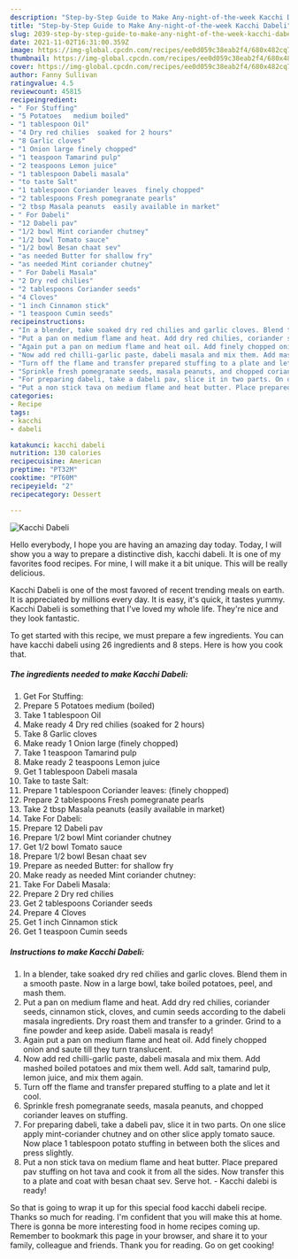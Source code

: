 ```yaml
---
description: "Step-by-Step Guide to Make Any-night-of-the-week Kacchi Dabeli"
title: "Step-by-Step Guide to Make Any-night-of-the-week Kacchi Dabeli"
slug: 2039-step-by-step-guide-to-make-any-night-of-the-week-kacchi-dabeli
date: 2021-11-02T16:31:00.359Z
image: https://img-global.cpcdn.com/recipes/ee0d059c38eab2f4/680x482cq70/kacchi-dabeli-recipe-main-photo.jpg
thumbnail: https://img-global.cpcdn.com/recipes/ee0d059c38eab2f4/680x482cq70/kacchi-dabeli-recipe-main-photo.jpg
cover: https://img-global.cpcdn.com/recipes/ee0d059c38eab2f4/680x482cq70/kacchi-dabeli-recipe-main-photo.jpg
author: Fanny Sullivan
ratingvalue: 4.5
reviewcount: 45815
recipeingredient:
- " For Stuffing"
- "5 Potatoes   medium boiled"
- "1 tablespoon Oil"
- "4 Dry red chilies  soaked for 2 hours"
- "8 Garlic cloves"
- "1 Onion large finely chopped"
- "1 teaspoon Tamarind pulp"
- "2 teaspoons Lemon juice"
- "1 tablespoon Dabeli masala"
- "to taste Salt"
- "1 tablespoon Coriander leaves  finely chopped"
- "2 tablespoons Fresh pomegranate pearls"
- "2 tbsp Masala peanuts  easily available in market"
- " For Dabeli"
- "12 Dabeli pav"
- "1/2 bowl Mint coriander chutney"
- "1/2 bowl Tomato sauce"
- "1/2 bowl Besan chaat sev"
- "as needed Butter for shallow fry"
- "as needed Mint coriander chutney"
- " For Dabeli Masala"
- "2 Dry red chilies"
- "2 tablespoons Coriander seeds"
- "4 Cloves"
- "1 inch Cinnamon stick"
- "1 teaspoon Cumin seeds"
recipeinstructions:
- "In a blender, take soaked dry red chilies and garlic cloves. Blend them in a smooth paste. Now in a large bowl, take boiled potatoes, peel, and mash them."
- "Put a pan on medium flame and heat. Add dry red chilies, coriander seeds, cinnamon stick, cloves, and cumin seeds according to the dabeli masala ingredients. Dry roast them and transfer to a grinder. Grind to a fine powder and keep aside. Dabeli masala is ready!"
- "Again put a pan on medium flame and heat oil. Add finely chopped onion and saute till they turn translucent."
- "Now add red chilli-garlic paste, dabeli masala and mix them. Add mashed boiled potatoes and mix them well. Add salt, tamarind pulp, lemon juice, and mix them again."
- "Turn off the flame and transfer prepared stuffing to a plate and let it cool."
- "Sprinkle fresh pomegranate seeds, masala peanuts, and chopped coriander leaves on stuffing."
- "For preparing dabeli, take a dabeli pav, slice it in two parts. On one slice apply mint-coriander chutney and on other slice apply tomato sauce. Now place 1 tablespoon potato stuffing in between both the slices and press slightly."
- "Put a non stick tava on medium flame and heat butter. Place prepared pav stuffing on hot tava and cook it from all the sides. Now transfer this to a plate and coat with besan chaat sev. Serve hot. Kacchi dalebi is ready!"
categories:
- Recipe
tags:
- kacchi
- dabeli

katakunci: kacchi dabeli 
nutrition: 130 calories
recipecuisine: American
preptime: "PT32M"
cooktime: "PT60M"
recipeyield: "2"
recipecategory: Dessert

---
```



![Kacchi Dabeli](https://img-global.cpcdn.com/recipes/ee0d059c38eab2f4/680x482cq70/kacchi-dabeli-recipe-main-photo.jpg)

Hello everybody, I hope you are having an amazing day today. Today, I will show you a way to prepare a distinctive dish, kacchi dabeli. It is one of my favorites food recipes. For mine, I will make it a bit unique. This will be really delicious.



Kacchi Dabeli is one of the most favored of recent trending meals on earth. It is appreciated by millions every day. It is easy, it's quick, it tastes yummy. Kacchi Dabeli is something that I've loved my whole life. They're nice and they look fantastic.


To get started with this recipe, we must prepare a few ingredients. You can have kacchi dabeli using 26 ingredients and 8 steps. Here is how you cook that.

<!--inarticleads1-->

##### The ingredients needed to make Kacchi Dabeli:

1. Get  For Stuffing:
1. Prepare 5 Potatoes   medium (boiled)
1. Take 1 tablespoon Oil
1. Make ready 4 Dry red chilies  (soaked for 2 hours)
1. Take 8 Garlic cloves
1. Make ready 1 Onion large (finely chopped)
1. Take 1 teaspoon Tamarind pulp
1. Make ready 2 teaspoons Lemon juice
1. Get 1 tablespoon Dabeli masala
1. Take to taste Salt:
1. Prepare 1 tablespoon Coriander leaves:  (finely chopped)
1. Prepare 2 tablespoons Fresh pomegranate pearls
1. Take 2 tbsp Masala peanuts  (easily available in market)
1. Take  For Dabeli:
1. Prepare 12 Dabeli pav
1. Prepare 1/2 bowl Mint coriander chutney
1. Get 1/2 bowl Tomato sauce
1. Prepare 1/2 bowl Besan chaat sev
1. Prepare as needed Butter: for shallow fry
1. Make ready as needed Mint coriander chutney:
1. Take  For Dabeli Masala:
1. Prepare 2 Dry red chilies
1. Get 2 tablespoons Coriander seeds
1. Prepare 4 Cloves
1. Get 1 inch Cinnamon stick
1. Get 1 teaspoon Cumin seeds




<!--inarticleads2-->

##### Instructions to make Kacchi Dabeli:

1. In a blender, take soaked dry red chilies and garlic cloves. Blend them in a smooth paste. Now in a large bowl, take boiled potatoes, peel, and mash them.
1. Put a pan on medium flame and heat. Add dry red chilies, coriander seeds, cinnamon stick, cloves, and cumin seeds according to the dabeli masala ingredients. Dry roast them and transfer to a grinder. Grind to a fine powder and keep aside. Dabeli masala is ready!
1. Again put a pan on medium flame and heat oil. Add finely chopped onion and saute till they turn translucent.
1. Now add red chilli-garlic paste, dabeli masala and mix them. Add mashed boiled potatoes and mix them well. Add salt, tamarind pulp, lemon juice, and mix them again.
1. Turn off the flame and transfer prepared stuffing to a plate and let it cool.
1. Sprinkle fresh pomegranate seeds, masala peanuts, and chopped coriander leaves on stuffing.
1. For preparing dabeli, take a dabeli pav, slice it in two parts. On one slice apply mint-coriander chutney and on other slice apply tomato sauce. Now place 1 tablespoon potato stuffing in between both the slices and press slightly.
1. Put a non stick tava on medium flame and heat butter. Place prepared pav stuffing on hot tava and cook it from all the sides. Now transfer this to a plate and coat with besan chaat sev. Serve hot. - Kacchi dalebi is ready!




So that is going to wrap it up for this special food kacchi dabeli recipe. Thanks so much for reading. I'm confident that you will make this at home. There is gonna be more interesting food in home recipes coming up. Remember to bookmark this page in your browser, and share it to your family, colleague and friends. Thank you for reading. Go on get cooking!
